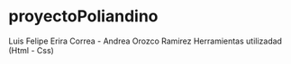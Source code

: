 # proyectoPoliandino
Luis Felipe Erira Correa - Andrea Orozco Ramirez
Herramientas utilizadad (Html - Css)
